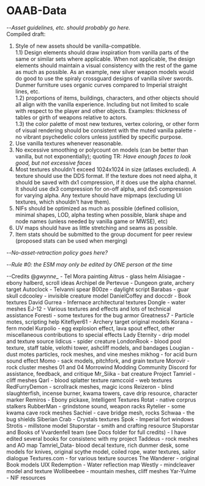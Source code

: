 # OAAB-Data
  
--*Asset guidelines, etc. should probably go here.*  
Compiled draft:  
1) Style of new assets should be vanilla-compatible.  
1.1) Design elements should draw inspiration from vanilla parts of the same or similar sets where applicable. When not applicable, the design elements should maintain a visual consistency with the rest of the game as much as possible. As an example, new silver weapon models would do good to use the spiraly crossguard designs of vanilla silver swords. Dunmer furniture uses organic curves compared to Imperial straight lines, etc.  
1.2) proportions of items, buildings, characters, and other objects should all align with the vanilla experience. Including but not limited to scale with respect to the player and other objects. Examples: thickness of tables or girth of weapons relative to actors.  
1.3) the color palette of most new textures, vertex coloring, or other form of visual rendering should be consistent with the muted vanilla palette - no vibrant psychedelic colors unless justified by specific purpose.  
2) Use vanilla textures whenever reasonable.  
3) No excessive smoothing or polycount on models (can be better than vanilla, but not exponentially); quoting TR: *Have enough faces to look good, but not excessive faces*  
4) Most textures shouldn't exceed 1024x1024 in size (atlases excluded). A texture should use the DDS format. If the texture does not need alpha, it should be saved with dx1 compression, if it does use the alpha channel. It should use dx3 compression for on-off alpha, and dx5 compression for varying alpha. Any texture should have mipmaps (excluding UI textures, which shouldn't have them).  
5) NIFs should be optimized as much as possible (defined collision, minimal shapes, LOD, alpha testing when possible, blank shape and node names (unless needed by vanilla game or MWSE), etc)  
6) UV maps should have as little stretching and seams as possible.  
7) Item stats should be submitted to the group document for peer review (proposed stats can be used when merging)  


--*No-asset-retraction policy goes here?*

--*Rule #0: the ESM may only be edited by ONE person at the time*

--Credits
@_gwynne__ - Tel Mora painting
Aitrus - glass helm
Alisiagae - ebony halberd, scroll ideas
Archipel de Pertevue - Dungeon grate, archery target
Autoclock - Telvanni spear
B00ze - daylight script
Barabas - guar skull
cdcooley - invisible creature model
DanielCoffey and doccdr - Book textures
David Gurrea - Infernace architectural textures
Dongle - water meshes
EJ-12 - Various textures and effects and lots of technical assistance
Foresti - some textures for the bug armor
Greatness7 - Particle motes, scripting help
Kiteflyer61 - Archery target original models
Korana - fern model
Kurpolio - egg explosion effect, lava spout effect, other miscellaneous contributions to special effects
Lady Eternity - drip model and texture source
lidicus - spider creature
LondonRook - blood pool texture, staff table, velothi tower, ashcliff models, and bandages
Lougian - dust motes particles, rock meshes, and vine meshes
mikhog - for acid burn sound effect
Momo - sack models, pitchfork, and grain texture
Morovir - rock cluster meshes 01 and 04
Morrowind Modding Community Discord for assistance, feedback, and critique
Mr_Siika - bat creature
Project Tamriel - cliff meshes
Qarl - blood splatter texture
ramccoid - web textures
RedFurryDemon - scrollrack meshes, magic icons
Reizeron - blind slaughterfish, incense burner, kwama towers, cave drip resource, character marker
Remiros - Ebony pickaxe, Intelligent Textures
Rotat - native corprus stalkers
RubberMan - grindstone sound, weapon racks
Rytelier - some kwama cave rock meshes
Sachiel - cave bridge mesh, rocks
Schwaa - the bug shields
Siberian Crab - Crystals textures
Spok - Imperial fort windows
Strotis - millstone model
Stuporstar - smith and crafting resource
Stuporstar and Books of Vvardenfell team (see Docs folder for full credits) - I have edited several books for consistenc with my project
Taddeus - rock meshes and AO map
Tamriel_Data- blood decal texture, rich dunmer desk, some models for knives, original scythe model, coiled rope, water textures, sailor dialogue
Textures.com - for various texture sources
The Wanderer - original Book models
UIX Redemption - Water reflection map
Westly - mindcleaver model and texture
Wollibeebee - mountain meshes, cliff meshes
Yar-Yulme - NIF resources

